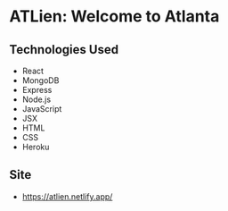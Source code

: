 # ATLien: Welcome to Atlanta

## Technologies Used
- React
- MongoDB
- Express
- Node.js
- JavaScript
- JSX
- HTML
- CSS
- Heroku

## Site
- https://atlien.netlify.app/
